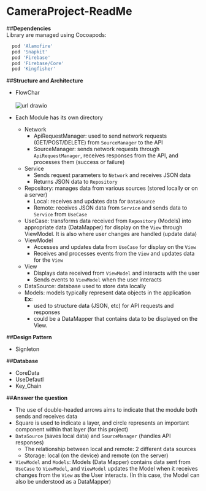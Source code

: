 # CameraProject-ReadMe
##**Dependencies** <br>
Library are managed using Cocoapods:
```bash
  pod 'Alamofire'
  pod 'Snapkit'
  pod 'Firebase'
  pod 'Firebase/Core'
  pod 'Kingfisher'
```
##**Structure and Architecture**
- FlowChar <br><br>
  ![url drawio](https://github.com/user-attachments/assets/93295d45-5405-4efc-9c0b-4db05afa3ca1)

- Each Module has its own directory
    + Network
      * ApiRequestManager: used to send network requests (GET/POST/DELETE) from `SourceManager` to the API
      * SourceManager: sends network requests through `ApiRequestManager`, receives responses from the API, and processes them (success or failure)
    + Service
      * Sends request parameters to `Network` and receives JSON data
      * Returns JSON data to `Repository`
    + Repository: manages data from various sources (stored locally or on a server)
      * Local: receives and updates data for `DataSource`
      * Remote: receives JSON data from `Service` and sends data to `Service` from `UseCase`
    + UseCase: transforms data received from `Repository` (Models) into appropriate data (DataMapper) for display on the `View` through ViewModel. It is also where user changes are handled (update data)
    + ViewModel
      * Accesses and updates data from `UseCase` for display on the `View`
      * Receives and processes events from the `View` and updates data for the `View`
    + View
      * Displays data received from `ViewModel` and interacts with the user
      * Sends events to `ViewModel` when the user interacts
    + DataSource: database used to store data locally
    + Models: models typically represent data objects in the application <br>
      **Ex:**<br>
      * used to structure data (JSON, etc) for API requests and responses<br>
      * could be a DataMapper that contains data to be displayed on the View.
    
##**Design Pattern**
- Signleton

##**Database**
- CoreData
- UseDefautl
- Key_Chain
  
##**Answer the question**
- The use of double-headed arrows aims to indicate that the module both sends and receives data
- Square is used to indicate a layer, and circle represents an important component within that layer (for this project)
- `DataSource` (saves local data) and `SourceManager` (handles API responses)
  + The relationship between local and remote: 2 different data sources
  + Storage: local (on the device) and remote (on the server)
- `ViewModel` and `Models`: Models (Data Mapper) contains data sent from `UseCase` to `ViewModel`, and `ViewModel` updates the Model when it receives changes from the `View` as the User interacts. (In this case, the Model can also be understood as a DataMapper)
